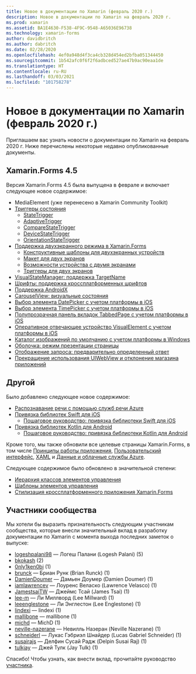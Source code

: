 ```yaml
---
title: Новое в документации по Xamarin (февраль 2020 г.)
description: Новое в документации по Xamarin на февраль 2020 г.
ms.prod: xamarin
ms.assetid: BA1E4630-F538-4F9C-9548-A65036E96738
ms.technology: xamarin-forms
author: davidbritch
ms.author: dabritch
ms.date: 02/28/2020
ms.openlocfilehash: 4ef0a948d4f3ca4cb328d454ed2bfba051344450
ms.sourcegitcommit: 1b542afc0f6f2f6adbced527ae47b9ac90eaa1de
ms.translationtype: HT
ms.contentlocale: ru-RU
ms.lasthandoff: 03/03/2021
ms.locfileid: "101758278"
---
```

# <a name="xamarin-docs-whats-new-february-2020"></a>Новое в документации по Xamarin (февраль 2020 г.)

Приглашаем вас узнать новости о документации по Xamarin на февраль 2020 г. Ниже перечислены некоторые недавно опубликованные документы.

## <a name="xamarinforms-45"></a>Xamarin.Forms 4.5

Версия Xamarin.Forms 4.5 была выпущена в феврале и включает следующее новое содержимое:

- MediaElement (уже перенесено в Xamarin Community Toolkit)
- [Триггеры состояния](~/xamarin-forms/app-fundamentals/triggers.md#state-triggers)
  - [StateTrigger](~/xamarin-forms/app-fundamentals/triggers.md#state-trigger)
  - [AdaptiveTrigger](~/xamarin-forms/app-fundamentals/triggers.md#adaptive-trigger)
  - [CompareStateTrigger](~/xamarin-forms/app-fundamentals/triggers.md#compare-state-trigger)
  - [DeviceStateTrigger](~/xamarin-forms/app-fundamentals/triggers.md#device-state-trigger)
  - [OrientationStateTrigger](~/xamarin-forms/app-fundamentals/triggers.md#orientation-state-trigger)
- [Поддержка двухэкранного режима в Xamarin.Forms](~/xamarin-forms/app-fundamentals/dual-screen/index.md)
  - [Конструктивные шаблоны для двухэкранных устройств](~/xamarin-forms/app-fundamentals/dual-screen/design-patterns.md)
  - [Макет для двух экранов](~/xamarin-forms/app-fundamentals/dual-screen/twopaneview.md)
  - [Возможности устройства с двумя экранами](~/xamarin-forms/app-fundamentals/dual-screen/dual-screen-info.md)
  - [Триггеры для двух экранов](~/xamarin-forms/app-fundamentals/dual-screen/triggers.md)  
- [VisualStateManager: поддержка TargetName](~/xamarin-forms/user-interface/visual-state-manager.md#set-state-on-multiple-elements)
- [Шрифты: поддержка кроссплатформенных шрифтов](~/xamarin-forms/user-interface/text/fonts.md#set-the-font-family)
- [Поддержка AndroidX](~/xamarin-forms/platform/android/androidx-migration.md)
- [CarouselView: визуальные состояния](~/xamarin-forms/user-interface/carouselview/interaction.md#define-visual-states)
- [Выбор элемента DatePicker с учетом платформы в iOS](~/xamarin-forms/platform/ios/datepicker-selection.md)
- [Выбор элемента TimePicker с учетом платформы в iOS](~/xamarin-forms/platform/ios/timepicker-selection.md)
- [Полупрозрачная панель вкладок TabbedPage с учетом платформы в iOS](~/xamarin-forms/platform/ios/tabbedpage-translucent-tabbar.md)
- [Оперативное отвечающее устройство VisualElement с учетом платформы в iOS](~/xamarin-forms/platform/ios/visualelement-first-responder.md)
- [Каталог изображений по умолчанию с учетом платформы в Windows](~/xamarin-forms/platform/windows/default-image-directory.md)
- [Оболочка: режим презентации страницы](~/xamarin-forms/app-fundamentals/shell/pages.md#set-page-presentation-mode)
- [Отображение запроса: предварительно определенный ответ](~/xamarin-forms/user-interface/pop-ups.md#display-a-prompt)
- [Прекращение использования UIWebView и отклонение магазина приложений](~/xamarin-forms/user-interface/webview.md#uiwebview-deprecation-and-app-store-rejection-itms-90809)

## <a name="other"></a>Другой

Было добавлено следующее новое содержимое:

- [Распознавание речи с помощью служб речи Azure](~/xamarin-forms/data-cloud/azure-cognitive-services/speech-recognition.md)
- [Привязка библиотек Swift для iOS](~/ios/platform/binding-swift/index.md)
  - [Пошаговое руководство: привязка библиотеки Swift для iOS](~/ios/platform/binding-swift/walkthrough.md)
- [Привязка библиотек Kotlin для Android](~/android/platform/binding-kotlin-library/index.md)
  - [Пошаговое руководство: привязка библиотеки Kotlin для Android](~/android/platform/binding-kotlin-library/walkthrough.md)

Кроме того, мы также обновили все целевые страницы Xamarin.Forms, в том числе [Принципы работы приложения](~/xamarin-forms/app-fundamentals/index.yml), [Пользовательский интерфейс](~/xamarin-forms/user-interface/index.yml), [XAML](~/xamarin-forms/xaml/index.yml) и [Данные и облачные службы Azure](~/xamarin-forms/data-cloud/index.yml).

Следующее содержимое было обновлено в значительной степени:

- [Иерархия классов элементов управления](~/xamarin-forms/internals/class-hierarchy.md)
- [Шаблоны элементов управления](~/xamarin-forms/app-fundamentals/templates/control-template.md)
- [Стилизация кроссплатформенного приложения Xamarin.Forms](~/get-started/quickstarts/styling.md)

## <a name="community-contributors"></a>Участники сообщества

Мы хотели бы выразить признательность следующим участникам сообщества, которые внесли значительный вклад в разработку документации по Xamarin с момента выхода последних заметок о выпуске:

- [logeshpalani98](https://github.com/logeshpalani98) — Логеш Палани (Logesh Palani) (5)
- [bkokash](https://github.com/bkokash) (2)
- [0nly1ken0bi](https://github.com/0nly1ken0bi) (1)
- [brunck](https://github.com/brunck) — Бриан Рунк (Brian Runck) (1)
- [DamienDoumer](https://github.com/DamienDoumer) — Дамьен Доумер (Damien Doumer) (1)
- [iamlawrencev](https://github.com/iamlawrencev) — Лоуренс Веласко (Lawrence Velasco) (1)
- [JamestsaiTW](https://github.com/JamestsaiTW) — Джеймс Тсай (James Tsai) (1)
- [lee-m](https://github.com/lee-m) — Ли Миллворд (Lee Millward) (1)
- [leeenglestone](https://github.com/leeenglestone) — Ли Энглестон (Lee Englestone) (1)
- [lindexi](https://github.com/lindexi) — lindexi (1)
- [mallibone](https://github.com/mallibone) — mallibone (1)
- [michd](https://github.com/michd) — MichD (1)
- [neville-nazerane](https://github.com/neville-nazerane) — Невилль Назеран (Neville Nazerane) (1)
- [schneiderl](https://github.com/schneiderl) — Лукас Гэбриэл Шнайдер (Lucas Gabriel Schneider) (1)
- [susairajs](https://github.com/susairajs) — Делфин Сусай Радж (Delpin Susai Raj) (1)
- [tulkjay](https://github.com/tulkjay) — Джей Тулк (Jay Tulk) (1)

Спасибо! Чтобы узнать, как внести вклад, прочитайте руководство [участника](https://github.com/MicrosoftDocs/xamarin-docs/blob/live/CONTRIBUTING.md).
